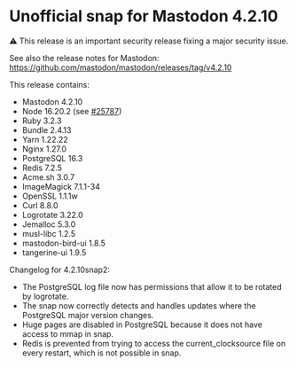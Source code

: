 # Unofficial snap for Mastodon 4.2.10

⚠️ This release is an important security release fixing a major security issue.

See also the release notes for Mastodon: https://github.com/mastodon/mastodon/releases/tag/v4.2.10

This release contains:

* Mastodon 4.2.10
* Node 16.20.2 (see [#25787](https://github.com/mastodon/mastodon/discussions/25787#discussioncomment-6382898))
* Ruby 3.2.3
* Bundle 2.4.13
* Yarn 1.22.22
* Nginx 1.27.0
* PostgreSQL 16.3
* Redis 7.2.5
* Acme.sh 3.0.7
* ImageMagick 7.1.1-34
* OpenSSL 1.1.1w
* Curl 8.8.0
* Logrotate 3.22.0
* Jemalloc 5.3.0
* musl-libc 1.2.5
* mastodon-bird-ui 1.8.5
* tangerine-ui 1.9.5

Changelog for 4.2.10snap2:

* The PostgreSQL log file now has permissions that allow it to be rotated by logrotate.
* The snap now correctly detects and handles updates where the PostgreSQL major version changes.
* Huge pages are disabled in PostgreSQL because it does not have access to mmap in snap.
* Redis is prevented from trying to access the current_clocksource file on every restart, which is not possible in snap.
